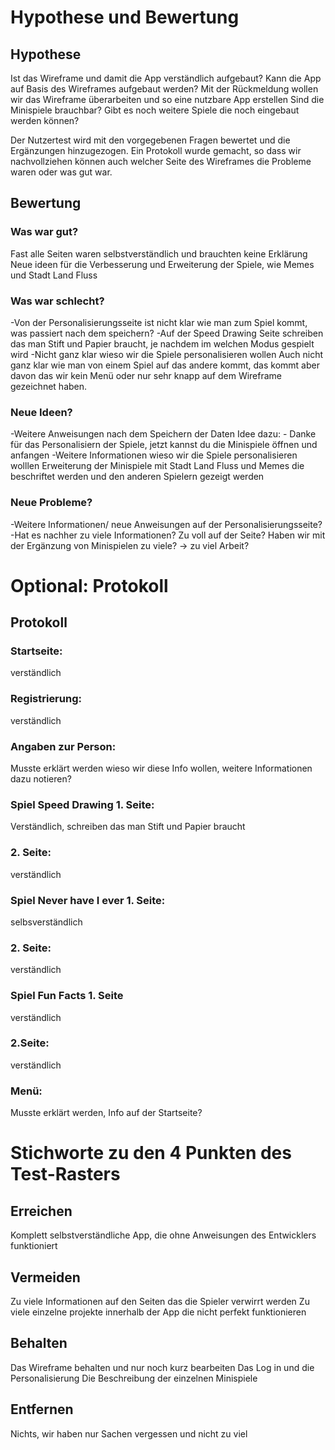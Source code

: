 # Hypothese und Bewertung

## Hypothese
Ist das Wireframe und damit die App verständlich aufgebaut? 
Kann die App auf Basis des Wireframes aufgebaut werden?
Mit der Rückmeldung wollen wir das Wireframe überarbeiten und so eine nutzbare App erstellen
Sind die Minispiele brauchbar? Gibt es noch weitere Spiele die noch eingebaut werden können?

Der Nutzertest wird mit den vorgegebenen Fragen bewertet und die Ergänzungen hinzugezogen. Ein Protokoll wurde gemacht, so dass wir nachvollziehen können auch welcher Seite des Wireframes die Probleme waren oder was gut war.

## Bewertung
### Was war gut?
Fast alle Seiten waren selbstverständlich und brauchten keine Erklärung
Neue ideen für die Verbesserung und Erweiterung der Spiele, wie Memes und Stadt Land Fluss

### Was war schlecht?
-Von der Personalisierungsseite ist nicht klar wie man zum Spiel kommt, was passiert nach dem speichern?
-Auf der Speed Drawing Seite schreiben das man Stift und Papier braucht, je nachdem im welchen Modus gespielt wird
-Nicht ganz klar wieso wir die Spiele personalisieren wollen
Auch nicht ganz klar wie man von einem Spiel auf das andere kommt, das kommt aber davon das wir kein Menü oder nur sehr knapp auf dem Wireframe gezeichnet haben.

### Neue Ideen?
-Weitere Anweisungen nach dem Speichern der Daten
Idee dazu: - Danke für das Personalisiern der Spiele, jetzt kannst du die Minispiele öffnen und anfangen
-Weitere Informationen wieso wir die Spiele personalisieren wolllen
Erweiterung der Minispiele mit Stadt Land Fluss und Memes die beschriftet werden und den anderen Spielern gezeigt werden

### Neue Probleme? 
-Weitere Informationen/ neue Anweisungen auf der Personalisierungsseite?
-Hat es nachher zu viele Informationen? Zu voll auf der Seite?
Haben wir mit der Ergänzung von Minispielen zu viele? -> zu viel Arbeit?

# Optional: Protokoll

## Protokoll

### Startseite:
verständlich
### Registrierung:
verständlich
### Angaben zur Person:	 
Musste erklärt werden wieso wir diese Info wollen, weitere Informationen dazu notieren?
### Spiel Speed Drawing 1. Seite:	
Verständlich, schreiben das man Stift und Papier braucht 
### 2. Seite:	
verständlich
### Spiel Never have I ever 1. Seite:
selbsverständlich
### 2. Seite:
verständlich
### Spiel Fun Facts 1. Seite
verständlich
### 2.Seite:
verständlich
### Menü:
Musste erklärt werden, Info auf der Startseite?

# Stichworte zu den 4 Punkten des Test-Rasters

## Erreichen
Komplett selbstverständliche App, die ohne Anweisungen des Entwicklers funktioniert


## Vermeiden
Zu viele Informationen auf den Seiten das die Spieler verwirrt werden
Zu viele einzelne projekte innerhalb der App die nicht perfekt funktionieren

## Behalten
Das Wireframe behalten und nur noch kurz bearbeiten
Das Log in und die Personalisierung
Die Beschreibung der einzelnen Minispiele 

## Entfernen
Nichts, wir haben nur Sachen vergessen und nicht zu viel
